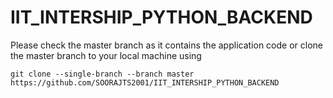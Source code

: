 # IIT_INTERSHIP_PYTHON_BACKEND
Please check the master branch as it contains the application code or clone the master branch to your local machine using
```
git clone --single-branch --branch master https://github.com/SOORAJTS2001/IIT_INTERSHIP_PYTHON_BACKEND

```
